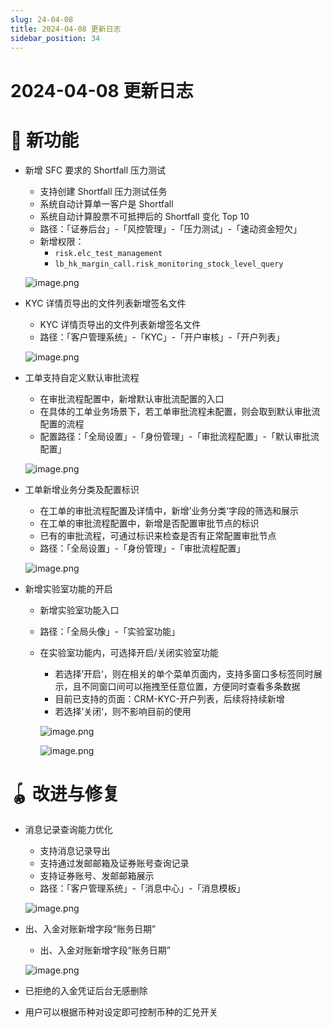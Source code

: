 ```yaml
---
slug: 24-04-08
title: 2024-04-08 更新日志
sidebar_position: 34
---
```



# 2024-04-08 更新日志


# 🎉 新功能

- 新增 SFC 要求的 Shortfall 压力测试
    - 支持创建 Shortfall 压力测试任务
    - 系统自动计算单一客户是 Shortfall
    - 系统自动计算股票不可抵押后的 Shortfall 变化 Top 10
    - 路径：「证券后台」-「风控管理」-「压力测试」-「速动资金短欠」
    - 新增权限：
        - `risk.elc_test_management`
        - `lb_hk_margin_call.risk_monitoring_stock_level_query`

    ![image.png](/assets/824e6d608b6a89dca6bb5b543e6c0d9a.png)

- KYC 详情页导出的文件列表新增签名文件
    - KYC 详情页导出的文件列表新增签名文件
    - 路径：「客户管理系统」-「KYC」-「开户审核」-「开户列表」

    ![image.png](/assets/849af7ae90f9b6085055dc8f01e22c99.png)

- 工单支持自定义默认审批流程
    - 在审批流程配置中，新增默认审批流配置的入口
    - 在具体的工单业务场景下，若工单审批流程未配置，则会取到默认审批流配置的流程
    - 配置路径：「全局设置」-「身份管理」-「审批流程配置」-「默认审批流配置」

    ![image.png](/assets/336c0245705b684417ba0745bebaecd3.png)

- 工单新增业务分类及配置标识
    - 在工单的审批流程配置及详情中，新增’业务分类‘字段的筛选和展示
    - 在工单的审批流程配置中，新增是否配置审批节点的标识
    - 已有的审批流程，可通过标识来检查是否有正常配置审批节点
    - 路径：「全局设置」-「身份管理」-「审批流程配置」

    ![image.png](/assets/6f414860ef4a32885d1900ae0beeaca7.png)

- 新增实验室功能的开启
    - 新增实验室功能入口
    - 路径：「全局头像」-「实验室功能」
    - 在实验室功能内，可选择开启/关闭实验室功能
        - 若选择’开启‘，则在相关的单个菜单页面内，支持多窗口多标签同时展示，且不同窗口间可以拖拽至任意位置，方便同时查看多条数据
        - 目前已支持的页面：CRM-KYC-开户列表，后续将持续新增
        - 若选择’关闭‘，则不影响目前的使用

        ![image.png](/assets/a3e0b3f8bb349af3909423918856e156.png)


        ![image.png](/assets/6a6595f1c819db62a2c8ff2ce26b05a7.png)


# 🪀 改进与修复

- 消息记录查询能力优化
    - 支持消息记录导出
    - 支持通过发邮邮箱及证券账号查询记录
    - 支持证券账号、发邮邮箱展示
    - 路径：「客户管理系统」-「消息中心」-「消息模板」

    ![image.png](/assets/bbe1e0a9a0c12bf1a3ac7d551d096c42.png)

- 出、入金对账新增字段“账务日期”
    - 出、入金对账新增字段“账务日期”

    ![image.png](/assets/e6f81a58b463148d43a2f15ed300f273.png)

- 已拒绝的入金凭证后台无感删除
- 用户可以根据币种对设定即可控制币种的汇兑开关
